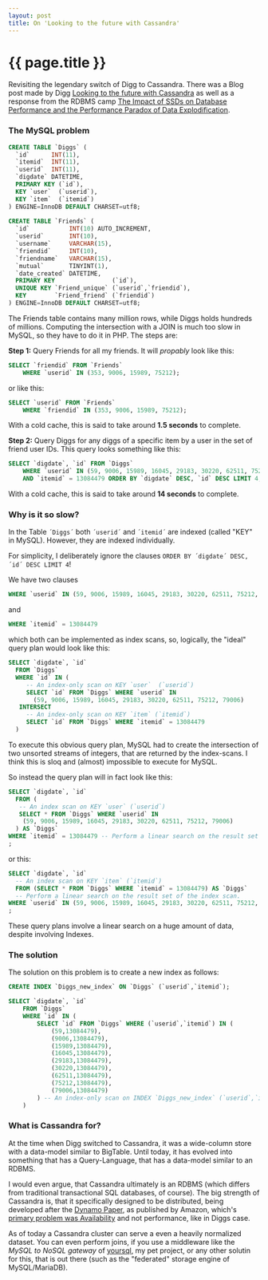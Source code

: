 ```yaml
---
layout: post
title: On 'Looking to the future with Cassandra'
---
```


{{ page.title }}
================

Revisiting the legendary switch of Digg to Cassandra.
There was a Blog post made by Digg [Looking to the future with Cassandra](/stuff/Looking-to-the-future-with-cassandra.html)
as well as a response from the RDBMS camp [The Impact of SSDs on Database Performance and the Performance Paradox of Data Explodification](https://dennisforbes.ca/index.php/2010/03/24/the-impact-of-ssds-on-database-performance-and-the-performance-paradox-of-data-explodification/).

### The MySQL problem

```sql
CREATE TABLE `Diggs` (
  `id`      INT(11),
  `itemid`  INT(11),
  `userid`  INT(11),
  `digdate` DATETIME,
  PRIMARY KEY (`id`),
  KEY `user`  (`userid`),
  KEY `item`  (`itemid`)
) ENGINE=InnoDB DEFAULT CHARSET=utf8;
 
CREATE TABLE `Friends` (
  `id`           INT(10) AUTO_INCREMENT,
  `userid`       INT(10),
  `username`     VARCHAR(15),
  `friendid`     INT(10),
  `friendname`   VARCHAR(15),
  `mutual`       TINYINT(1),
  `date_created` DATETIME,
  PRIMARY KEY                (`id`),
  UNIQUE KEY `Friend_unique` (`userid`,`friendid`),
  KEY        `Friend_friend` (`friendid`)
) ENGINE=InnoDB DEFAULT CHARSET=utf8;
```

The Friends table contains many million rows, while Diggs holds hundreds of millions. Computing the intersection with a JOIN is much too slow in MySQL, so they have to do it in PHP. The steps are:

**Step 1:** Query Friends for all my friends. It will *propably* look like this:

```sql
SELECT `friendid` FROM `Friends`
	WHERE `userid` IN (353, 9006, 15989, 75212);
```
or like this:
```sql
SELECT `userid` FROM `Friends`
	WHERE `friendid` IN (353, 9006, 15989, 75212);
```

With a cold cache, this is said to take around **1.5 seconds** to complete.

**Step 2:** Query Diggs for any diggs of a specific item by a user in the set of friend user IDs. This query looks something like this:
```sql
SELECT `digdate`, `id` FROM `Diggs`
	WHERE `userid` IN (59, 9006, 15989, 16045, 29183, 30220, 62511, 75212, 79006)
	AND `itemid` = 13084479 ORDER BY `digdate` DESC, `id` DESC LIMIT 4;
```

With a cold cache, this is said to take around **14 seconds** to complete.

### Why is it so slow?

In the Table `´Diggs´` both `´userid´` and `´itemid´` are indexed (called "KEY" in MySQL). However, they are indexed individually.

For simplicity, I deliberately ignore the clauses `ORDER BY ´digdate´ DESC, ´id´ DESC LIMIT 4`!

We have two clauses
```sql
WHERE `userid` IN (59, 9006, 15989, 16045, 29183, 30220, 62511, 75212, 79006)
```
and
```sql
WHERE `itemid` = 13084479
```

which both can be implemented as index scans, so, logically, the "ideal" query plan would look like this:
```sql
SELECT `digdate`, `id`
  FROM `Diggs`
  WHERE `id` IN (
     -- An index-only scan on KEY `user`  (`userid`)
     SELECT `id` FROM `Diggs` WHERE `userid` IN
       (59, 9006, 15989, 16045, 29183, 30220, 62511, 75212, 79006)
   INTERSECT
     -- An index-only scan on KEY `item` (`itemid`)
     SELECT `id` FROM `Diggs` WHERE `itemid` = 13084479
  )
```

To execute this obvious query plan, MySQL had to create the intersection of two unsorted streams of integers, that are returned by the index-scans.
I think this is sloq and (almost) impossible to execute for MySQL.

So instead the query plan will in fact look like this:
```sql
SELECT `digdate`, `id`
  FROM (
   -- An index scan on KEY `user` (`userid`)
   SELECT * FROM `Diggs` WHERE `userid` IN
    (59, 9006, 15989, 16045, 29183, 30220, 62511, 75212, 79006)
  ) AS `Diggs`
WHERE `itemid` = 13084479 -- Perform a linear search on the result set of the index scan.
;
```
or this:
```sql
SELECT `digdate`, `id`
  -- An index scan on KEY `item` (`itemid`)
  FROM (SELECT * FROM `Diggs` WHERE `itemid` = 13084479) AS `Diggs`
  -- Perform a linear search on the result set of the index scan.
WHERE `userid` IN (59, 9006, 15989, 16045, 29183, 30220, 62511, 75212, 79006)
;
```

These query plans involve a linear search on a huge amount of data, despite involving Indexes.

### The solution

The solution on this problem is to create a new index as follows:
```sql
CREATE INDEX `Diggs_new_index` ON `Diggs` (`userid`,`itemid`);
```

```sql
SELECT `digdate`, `id`
	FROM `Diggs`
	WHERE `id` IN (
		SELECT `id` FROM `Diggs` WHERE (`userid`,`itemid`) IN (
			(59,13084479),
			(9006,13084479),
			(15989,13084479),
			(16045,13084479),
			(29183,13084479),
			(30220,13084479),
			(62511,13084479),
			(75212,13084479),
			(79006,13084479)
		) -- An index-only scan on INDEX `Diggs_new_index` (`userid`,`itemid`)
	)
```

### What is Cassandra for?

At the time when Digg switched to Cassandra, it was a wide-column store with a data-model similar to BigTable.
Until today, it has evolved into something that has a Query-Language, that has a data-model similar to an RDBMS.

I would even argue, that Cassandra ultimately is an RDBMS (which differs from traditional transactional SQL databases, of course).
The big strength of Cassandra is, that it specifically designed to be distributed, being developed after
the [Dynamo Paper](https://www.allthingsdistributed.com/files/amazon-dynamo-sosp2007.pdf), as published by Amazon,
which's [primary problem was Availability](https://www.allthingsdistributed.com/2017/10/a-decade-of-dynamo.html)
and not performance, like in Diggs case.

As of today a Cassandra cluster can serve a even a heavily normalized dataset.
You can even perform joins, if you use a middleware like the *MySQL to NoSQL gateway* of [yoursql](https://github.com/a-mail-group/yoursql),
my pet project, or any other solutin for this, that is out there (such as the "federated" storage engine of MySQL/MariaDB).


